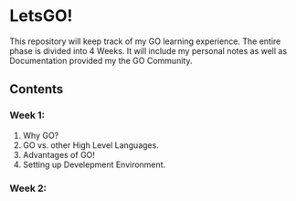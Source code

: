 # LetsGO!
This repository will keep track of my GO learning experience. The entire phase is divided into 4 Weeks.
It will include my personal notes as well as Documentation provided my the GO Community.

## Contents 
### Week 1:
1. Why GO?
2. GO vs. other High Level Languages.
3. Advantages of GO!
4. Setting up Develepment Environment.
### Week 2:
